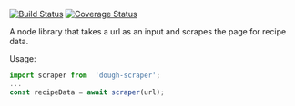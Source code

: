 [![Build Status](https://travis-ci.com/thelifenadine/dough-scraper.svg?branch=master)](https://travis-ci.com/thelifenadine/dough-scraper) [![Coverage Status](https://coveralls.io/repos/github/thelifenadine/dough-scraper/badge.svg?branch=master)](https://coveralls.io/github/thelifenadine/dough-scraper?branch=master)


A node library that takes a url as an input and scrapes the page for recipe data.

Usage:
```javascript
import scraper from  'dough-scraper';
...
const recipeData = await scraper(url);
```
